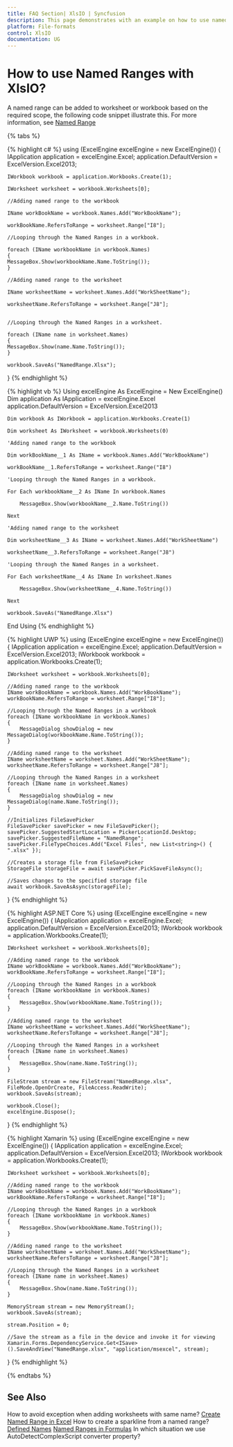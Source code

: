 ```yaml
---
title: FAQ Section| XlsIO | Syncfusion
description: This page demonstrates with an example on how to use named ranges in Syncfusion .NET Excel library (XlsIO).
platform: File-formats
control: XlsIO
documentation: UG
---
```


# How to use Named Ranges with XlsIO?

A named range can be added to worksheet or workbook based on the required scope, the following code snippet illustrate this. For more information, see [Named Range](https://support.office.com/en-us/article/Define-and-use-names-in-formulas-4d0f13ac-53b7-422e-afd2-abd7ff379c64)

{% tabs %}  

{% highlight c# %}
using (ExcelEngine excelEngine = new ExcelEngine())
{
    IApplication application = excelEngine.Excel;
    application.DefaultVersion = ExcelVersion.Excel2013;

    IWorkbook workbook = application.Workbooks.Create(1);

    IWorksheet worksheet = workbook.Worksheets[0];

    //Adding named range to the workbook            

    IName workBookName = workbook.Names.Add("WorkBookName");

    workBookName.RefersToRange = worksheet.Range["I8"];

    //Looping through the Named Ranges in a workbook.

    foreach (IName workbookName in workbook.Names)
    {
    MessageBox.Show(workbookName.Name.ToString());
    }

    //Adding named range to the worksheet

    IName worksheetName = worksheet.Names.Add("WorkSheetName");

    worksheetName.RefersToRange = worksheet.Range["J8"];


    //Looping through the Named Ranges in a worksheet.

    foreach (IName name in worksheet.Names)
    {
    MessageBox.Show(name.Name.ToString());
    }

    workbook.SaveAs("NamedRange.Xlsx");
}
{% endhighlight %}

{% highlight vb %}
Using excelEngine As ExcelEngine = New ExcelEngine()
    Dim application As IApplication = excelEngine.Excel
    application.DefaultVersion = ExcelVersion.Excel2013

    Dim workbook As IWorkbook = application.Workbooks.Create(1)

    Dim worksheet As IWorksheet = workbook.Worksheets(0)

    'Adding named range to the workbook

    Dim workBookName__1 As IName = workbook.Names.Add("WorkBookName")

    workBookName__1.RefersToRange = worksheet.Range("I8")

    'Looping through the Named Ranges in a workbook.

    For Each workbookName__2 As IName In workbook.Names

        MessageBox.Show(workbookName__2.Name.ToString())

    Next

    'Adding named range to the worksheet

    Dim worksheetName__3 As IName = worksheet.Names.Add("WorkSheetName")

    worksheetName__3.RefersToRange = worksheet.Range("J8")

    'Looping through the Named Ranges in a worksheet.

    For Each worksheetName__4 As IName In worksheet.Names

        MessageBox.Show(worksheetName__4.Name.ToString())

    Next

    workbook.SaveAs("NamedRange.Xlsx")
End Using
{% endhighlight %}

{% highlight UWP %}
using (ExcelEngine excelEngine = new ExcelEngine())
{
    IApplication application = excelEngine.Excel;
    application.DefaultVersion = ExcelVersion.Excel2013;
    IWorkbook workbook = application.Workbooks.Create(1);

    IWorksheet worksheet = workbook.Worksheets[0];

    //Adding named range to the workbook
    IName workBookName = workbook.Names.Add("WorkBookName");
    workBookName.RefersToRange = worksheet.Range["I8"];

    //Looping through the Named Ranges in a workbook
    foreach (IName workbookName in workbook.Names)
    {
        MessageDialog showDialog = new MessageDialog(workbookName.Name.ToString());
    }

    //Adding named range to the worksheet
    IName worksheetName = worksheet.Names.Add("WorkSheetName");
    worksheetName.RefersToRange = worksheet.Range["J8"];

    //Looping through the Named Ranges in a worksheet
    foreach (IName name in worksheet.Names)
    {
        MessageDialog showDialog = new MessageDialog(name.Name.ToString());
    }

    //Initializes FileSavePicker
    FileSavePicker savePicker = new FileSavePicker();
    savePicker.SuggestedStartLocation = PickerLocationId.Desktop;
    savePicker.SuggestedFileName = "NamedRange";
    savePicker.FileTypeChoices.Add("Excel Files", new List<string>() { ".xlsx" });

    //Creates a storage file from FileSavePicker
    StorageFile storageFile = await savePicker.PickSaveFileAsync();

    //Saves changes to the specified storage file
    await workbook.SaveAsAsync(storageFile);
}
{% endhighlight %}

{% highlight ASP.NET Core %}
using (ExcelEngine excelEngine = new ExcelEngine())
{
    IApplication application = excelEngine.Excel;
    application.DefaultVersion = ExcelVersion.Excel2013;
    IWorkbook workbook = application.Workbooks.Create(1);

    IWorksheet worksheet = workbook.Worksheets[0];

    //Adding named range to the workbook
    IName workBookName = workbook.Names.Add("WorkBookName");
    workBookName.RefersToRange = worksheet.Range["I8"];

    //Looping through the Named Ranges in a workbook
    foreach (IName workbookName in workbook.Names)
    {
        MessageBox.Show(workbookName.Name.ToString());
    }

    //Adding named range to the worksheet
    IName worksheetName = worksheet.Names.Add("WorkSheetName");
    worksheetName.RefersToRange = worksheet.Range["J8"];

    //Looping through the Named Ranges in a worksheet
    foreach (IName name in worksheet.Names)
    {
        MessageBox.Show(name.Name.ToString());
    }

    FileStream stream = new FileStream("NamedRange.xlsx", FileMode.OpenOrCreate, FileAccess.ReadWrite);
    workbook.SaveAs(stream);

    workbook.Close();
    excelEngine.Dispose();
}
{% endhighlight %}

{% highlight Xamarin %}
using (ExcelEngine excelEngine = new ExcelEngine())
{
    IApplication application = excelEngine.Excel;
    application.DefaultVersion = ExcelVersion.Excel2013;
    IWorkbook workbook = application.Workbooks.Create(1);

    IWorksheet worksheet = workbook.Worksheets[0];

    //Adding named range to the workbook
    IName workBookName = workbook.Names.Add("WorkBookName");
    workBookName.RefersToRange = worksheet.Range["I8"];

    //Looping through the Named Ranges in a workbook
    foreach (IName workbookName in workbook.Names)
    {
        MessageBox.Show(workbookName.Name.ToString());
    }

    //Adding named range to the worksheet
    IName worksheetName = worksheet.Names.Add("WorkSheetName");
    worksheetName.RefersToRange = worksheet.Range["J8"];

    //Looping through the Named Ranges in a worksheet
    foreach (IName name in worksheet.Names)
    {
        MessageBox.Show(name.Name.ToString());
    }

    MemoryStream stream = new MemoryStream();
    workbook.SaveAs(stream);

    stream.Position = 0;

    //Save the stream as a file in the device and invoke it for viewing
    Xamarin.Forms.DependencyService.Get<ISave>().SaveAndView("NamedRange.xlsx", "application/msexcel", stream);
}
{% endhighlight %}

{% endtabs %}  

## See Also

How to avoid exception when adding worksheets with same name?
[Create Named Range in Excel](https://help.syncfusion.com/file-formats/xlsio/migrate-from-office-automation-to-syncfusion-xlsio/create-named-range-in-excel)
How to create a sparkline from a named range?
[Defined Names](https://help.syncfusion.com/file-formats/xlsio/working-with-formulas#defined-names)
[Named Ranges in Formulas](https://help.syncfusion.com/file-formats/xlsio/working-with-formulas#named-ranges-in-formulas)
In which situation we use AutoDetectComplexScript converter property?
